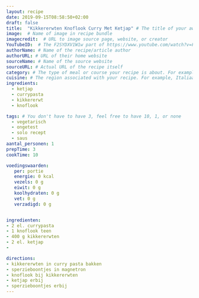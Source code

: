 ```yaml
---
layout: recipe
date: 2019-09-15T08:58:50+02:00
draft: false
title:  "Kikkererwten Knoflook Curry Met Ketjap" # The title of your awesome recipe
image:  # Name of image in recipe bundle
imagecredit:  # URL to image source page, website, or creator
YouTubeID:  # The F2SYDXV1W1w part of https://www.youtube.com/watch?v=F2SYDXV1W1w
authorName: # Name of the recipe/article author
authorURL: # URL of their home website
sourceName: # Name of the source website
sourceURL: # Actual URL of the recipe itself
category: # The type of meal or course your recipe is about. For example: "dinner", "entree", or "dessert".
cuisine: # The region associated with your recipe. For example, Italiaans, Mediterraans", or Eigen.
ingredients:
  - ketjap
  - currypasta
  - kikkererwt
  - knoflook

tags: # You don't have to have 3, feel free to have 10, 1, or none
  - vegetarisch
  - ongetest
  - solo recept
  - saus
aantal_personen: 1
prepTime: 3
cookTime: 10

voedingswaarden:
   per: portie
   energie: 0 kcal
   vezels: 0 g
   eiwit: 0 g
   koolhydraten: 0 g
   vet: 0 g
   verzadigd: 0 g


ingredienten:
- 2 el. currypasta
- 1 knoflook teen
- 400 g kikkererwten
- 2 el. ketjap
-

directions:
- kikkererwten in curry pasta bakken
- sperzieboontjes in magnetron
- knoflook bij kikkererwten
- ketjap erbij
- sperzieboontjes erbij
---
```

